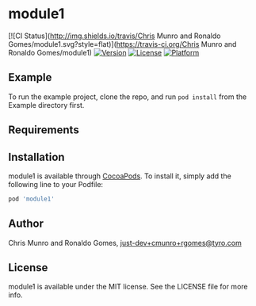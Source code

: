 # module1

[![CI Status](http://img.shields.io/travis/Chris Munro and Ronaldo Gomes/module1.svg?style=flat)](https://travis-ci.org/Chris Munro and Ronaldo Gomes/module1)
[![Version](https://img.shields.io/cocoapods/v/module1.svg?style=flat)](http://cocoapods.org/pods/module1)
[![License](https://img.shields.io/cocoapods/l/module1.svg?style=flat)](http://cocoapods.org/pods/module1)
[![Platform](https://img.shields.io/cocoapods/p/module1.svg?style=flat)](http://cocoapods.org/pods/module1)

## Example

To run the example project, clone the repo, and run `pod install` from the Example directory first.

## Requirements

## Installation

module1 is available through [CocoaPods](http://cocoapods.org). To install
it, simply add the following line to your Podfile:

```ruby
pod 'module1'
```

## Author

Chris Munro and Ronaldo Gomes, just-dev+cmunro+rgomes@tyro.com

## License

module1 is available under the MIT license. See the LICENSE file for more info.
